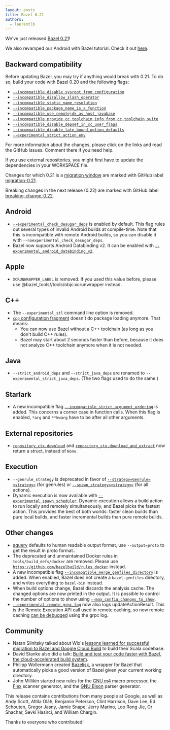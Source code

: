 ```yaml
---
layout: posts
title: Bazel 0.21
authors:
  - laurentlb
---
```


We've just released [Bazel 0.21](https://github.com/bazelbuild/bazel/releases/tag/0.21.0)!

We also revamped our Android with Bazel tutorial. Check it out [here](https://docs.bazel.build/versions/master/tutorial/android-app.html).


## Backward compatibility

Before updating Bazel, you may try if anything would break with 0.21. To do so, build your code with Bazel 0.20 and the following flags:

*   [`--incompatible_disable_sysroot_from_configuration`](https://github.com/bazelbuild/bazel/issues/6565)
*   [`--incompatible_disallow_slash_operator`](https://github.com/bazelbuild/bazel/issues/5823)
*   [`--incompatible_static_name_resolution`](https://github.com/bazelbuild/bazel/issues/5637)
*   [`--incompatible_package_name_is_a_function`](https://github.com/bazelbuild/bazel/issues/5827)
*   [`--incompatible_use_remotejdk_as_host_javabase`](https://github.com/bazelbuild/bazel/issues/6656)
*   [`--incompatible_provide_cc_toolchain_info_from_cc_toolchain_suite`](https://github.com/bazelbuild/bazel/issues/6537)
*   [`--incompatible_disable_depset_in_cc_user_flags`](https://github.com/bazelbuild/bazel/issues/6383)
*   [`--incompatible_disable_late_bound_option_defaults`](https://github.com/bazelbuild/bazel/issues/6384)
*   [`--experimental_strict_action_env`](https://github.com/bazelbuild/bazel/issues/6648)

For more information about the changes, please click on the links and read the GitHub issues. Comment there if you need help.

If you use external repositories, you might first have to update the dependencies in your WORKSPACE file.

Changes for which 0.21 is a [migration window](
https://docs.google.com/document/d/1Dj5PBLmPVg9ZyApm4GobM3y-mDgY3mVaqpRVttOe-ZQ/edit)
are marked with GitHub label [migration-0.21](
https://github.com/bazelbuild/bazel/issues?q=is%3Aissue+label%3Amigration-0.21).

Breaking changes in the next release (0.22) are marked with GitHub label
[breaking-change-0.22](https://github.com/bazelbuild/bazel/issues?q=is%3Aissue+label%3Abreaking-change-0.22).


## Android

*   [`--experimental_check_desugar_deps`](https://docs.bazel.build/versions/master/command-line-reference.html#flag--experimental_check_desugar_deps)
    is enabled by default. This flag rules out several types of invalid Android
    builds at compile-time. Note that this is incompatible with remote Android
    builds, so you can disable it with `--noexperimental_check_desugar_deps`.
*   Bazel now supports Android Databinding v2. It can be enabled with
    [`--experimental_android_databinding_v2`](https://docs.bazel.build/versions/master/command-line-reference.html#flag--experimental_android_databinding_v2).


## Apple

*   `XCRUNWRAPPER_LABEL` is removed. If you used this value before, please use @bazel_tools//tools/objc:xcrunwrapper instead.


## C++

*   The `--experimental_stl` command line option is removed.
*   [`cpp` configuration
    fragment](https://docs.bazel.build/versions/master/skylark/lib/cpp.html)
    doesn't do package loading anymore. That means:
    *   You can now use Bazel without a C++ toolchain (as long as you don't build C++ rules).
    *   Bazel may start about 2 seconds faster than before, because it does not analyze C++ toolchain anymore when it is not needed.

## Java

*   `--strict_android_deps` and `--strict_java_deps` are renamed to `--experimental_strict_java_deps`. (The two flags used to do the same.)

## Starlark

*   A new incompatible flag [`--incompatible_strict_argument_ordering`](https://github.com/bazelbuild/bazel/issues/6611) is added. This concerns a corner case in function calls. When this flag is enabled, `*arg` and `**kwarg` have to be after all other arguments.

## External repositories

*   [`repository_ctx.download`](https://docs.bazel.build/versions/master/skylark/lib/repository_ctx.html#download) and [`repository_ctx.download_and_extract`](https://docs.bazel.build/versions/master/skylark/lib/repository_ctx.html#download_and_extract) now return a struct, instead of `None`.


## Execution

*   `--genrule_strategy` is deprecated in favor of [`--strategy=Genrule=<strategy>`](https://docs.bazel.build/versions/master/command-line-reference.html#flag--strategy) (for genrules) or [`--spawn_strategy=<strategy>`](https://docs.bazel.build/versions/master/command-line-reference.html#flag--spawn_strategy) (for all actions).
*   Dynamic execution is now available with [`--experimental_spawn_scheduler`](https://docs.bazel.build/versions/master/command-line-reference.html#flag--experimental_spawn_scheduler). Dynamic execution allows a build action to run locally and remotely simultaneously, and Bazel picks the fastest action. This provides the best of both worlds: faster clean builds than pure local builds, and faster incremental builds than pure remote builds.


## Other changes

*   [aquery](https://docs.bazel.build/versions/master/user-manual.html#aquery)
    defaults to human readable output format, use `--output=proto` to get the
    result in proto format..
*   The deprecated and unmaintained Docker rules in `tools/build_defs/docker`
    are removed. Please use
    [`https://github.com/bazelbuild/rules_docker`](https://github.com/bazelbuild/rules_docker)
    instead.
*   A new incompatible flag
    [`--incompatible_merge_genfiles_directory`](https://github.com/bazelbuild/bazel/issues/6761)
    is added. When enabled, Bazel does not create a `bazel-genfiles` directory,
    and writes everything to `bazel-bin` instead.
*   When build options change, Bazel discards the analysis cache. The changed
    options are now printed in the output. It is possible to control the number
    of options to show using
    [`--max_config_changes_to_show`](https://docs.bazel.build/versions/master/command-line-reference.html#flag--max_config_changes_to_show).
*   [`--experimental_remote_grpc_log`](https://docs.bazel.build/versions/master/command-line-reference.html#flag--experimental_remote_grpc_log)
    now also logs updateActionResult. This is the Remote Execution API call used
    in remote caching, so now remote caching
    [can be debugged](https://github.com/bazelbuild/tools_remote/) using the grpc log.

## Community

*   Natan Silnitsky talked about Wix's [lessons learned for successful migration to Bazel and Google Cloud Build](https://www.youtube.com/watch?v=nKx21CsT744) to build their Scala codebase.
*   David Stanke also did a talk: [Build and test your code faster with Bazel, the cloud-accelerated build system](https://www.youtube.com/watch?v=NqRpf7rJvP4).
*   Philipp Wollermann created [Bazelisk](https://github.com/philwo/bazelisk), a wrapper for Bazel that automatically picks a good version of Bazel given your current working directory.
*   John Millikin started new rules for the [GNU m4](https://github.com/jmillikin/rules_m4) macro processor, the [Flex](https://github.com/jmillikin/rules_flex) scanner generator, and the [GNU Bison](https://github.com/jmillikin/rules_bison) parser generator.

This release contains contributions from many people at Google, as well as Andy
Scott, Attila Oláh, Benjamin Peterson, Clint Harrison, Dave Lee, Ed Schouten,
Gregor Jasny, Jamie Snape, Jerry Marino, Loo Rong Jie, Or Shachar, Sevki
Hasirci, and William Chargin.

Thanks to everyone who contributed!
